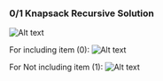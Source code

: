 ### 0/1 Knapsack Recursive Solution

![Alt text](image.png)


For including item (0):
![Alt text](image-1.png)

For Not including item (1):
![Alt text](image-2.png)